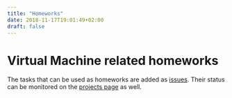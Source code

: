```yaml
---
title: "Homeworks"
date: 2018-11-17T19:01:49+02:00
draft: false
---
```

# Virtual Machine related homeworks

The tasks that can be used as homeworks are added as
[issues](https://github.com/SofiaCPP/IPL/issues). Their status can be monitored
on the [projects page](https://github.com/SofiaCPP/IPL/projects) as well.


